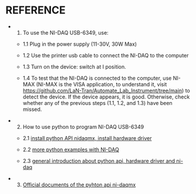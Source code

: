 # REFERENCE

- 1. To use the NI-DAQ USB-6349, use:

  - 1.1 Plug in the  power supply (11-30V, 30W Max) 

  - 1.2 Use the printer usb cable to connect the NI-DAQ to the computer

  - 1.3 Turn on the device: switch at I position.

  - 1.4 To test that the NI-DAQ is connected to the computer, use NI-MAX (NI-MAX is the VISA application, to understand it, visit https://github.com/LaN-Tran/Automate_Lab_Instrument/tree/main) to detect the device. If the device appears, it is good. Otherwise, check whether any of the previous steps (1.1, 1.2, and 1.3) have been missed.

- 2. How to use python to program NI-DAQ USB-6349

  - 2.1 [install python API nidaqmx, install hardware driver](https://www.youtube.com/watch?v=hQMl3SHMLjg)

  - 2.2 [more python examples with NI-DAQ](https://www.youtube.com/watch?v=JccCh-iYaE8)

  - 2.3 [general introduction about python api, hardware driver and ni-daq](https://www.halvorsen.blog/documents/programming/python/resources/powerpoints/DAQ%20with%20Python.pdf)

- 3. [Official documents of the pyhton api ni-daqmx](https://nidaqmx-python.readthedocs.io/en/stable)

